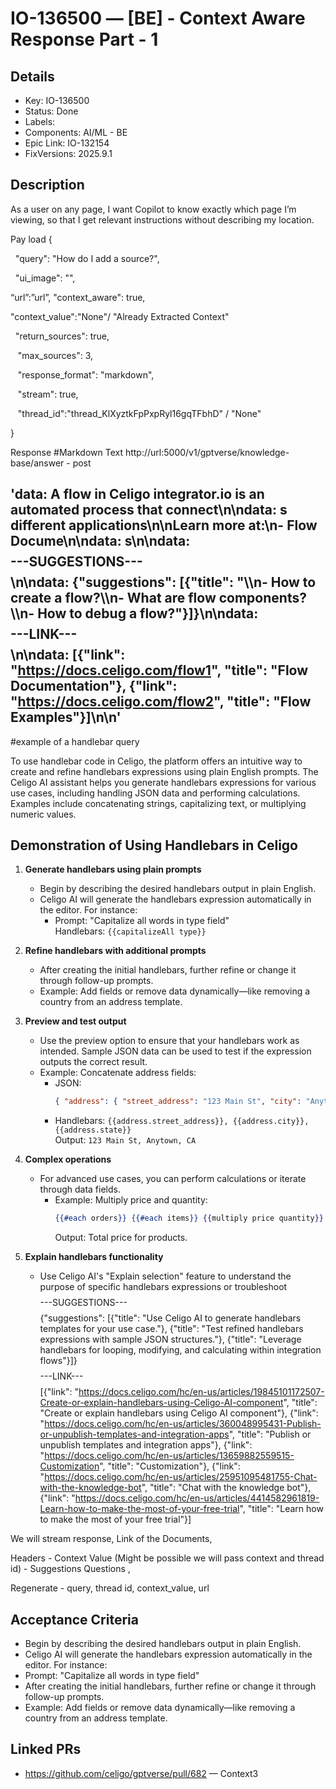 # IO-136500 — [BE] - Context Aware Response Part - 1

## Details
- Key: IO-136500
- Status: Done
- Labels: 
- Components: AI/ML - BE
- Epic Link: IO-132154
- FixVersions: 2025.9.1

## Description
As a user on any page, I want Copilot to know exactly which page I’m viewing, so that I get relevant instructions without describing my location.

Pay load
{

  "query": "How do I add a source?",

  "ui_image": "<base64-encoded-image>",

   “url”:”url”,
   "context_aware": true,

   "context_value":"None"/ "Already Extracted Context"

  "return_sources": true,

   "max_sources": 3,

   "response_format": "markdown",

   "stream": true,

   "thread_id":"thread_KlXyztkFpPxpRyl16gqTFbhD" / "None"

}

Response
#Markdown Text
http://url:5000/v1/gptverse/knowledge-base/answer - post

'data: A flow in Celigo integrator.io is an automated process that connect\n\ndata: s different applications\\n\\nLearn more at:\\n- Flow Docume\n\ndata: s\n\ndata: $$$$---SUGGESTIONS---$$$$\n\ndata: {"suggestions": [{"title": "\\\\n- How to create a flow?\\\\n- What are flow components?\\\\n- How to debug a flow?"}]}\n\ndata: $$$$---LINK---$$$$\n\ndata: [{"link": "https://docs.celigo.com/flow1", "title": "Flow Documentation"}, {"link": "https://docs.celigo.com/flow2", "title": "Flow Examples"}]\n\n'
-----------

#example of a handlebar query 

To use handlebar code in Celigo, the platform offers an intuitive way to create and refine handlebars expressions using plain English prompts. The Celigo AI assistant helps you generate handlebars expressions for various use cases, including handling JSON data and performing calculations. Examples include concatenating strings, capitalizing text, or multiplying numeric values.

## Demonstration of Using Handlebars in Celigo

1. **Generate handlebars using plain prompts**  
   - Begin by describing the desired handlebars output in plain English.  
   - Celigo AI will generate the handlebars expression automatically in the editor. For instance:  
     - Prompt: "Capitalize all words in type field"  
       Handlebars: `{{capitalizeAll type}}`

2. **Refine handlebars with additional prompts**  
   - After creating the initial handlebars, further refine or change it through follow-up prompts.  
   - Example: Add fields or remove data dynamically—like removing a country from an address template.

3. **Preview and test output**  
   - Use the preview option to ensure that your handlebars work as intended. Sample JSON data can be used to test if the expression outputs the correct result.  
   - Example: Concatenate address fields:
     - JSON:  
       ```json
       { "address": { "street_address": "123 Main St", "city": "Anytown", "state": "CA" }}
       ```
     - Handlebars: `{{address.street_address}}, {{address.city}}, {{address.state}}`  
       Output: `123 Main St, Anytown, CA`

4. **Complex operations**  
   - For advanced use cases, you can perform calculations or iterate through data fields.  
     - Example: Multiply price and quantity:
       ```handlebars
       {{#each orders}} {{#each items}} {{multiply price quantity}} {{/each}} {{/each}}
       ```
       Output: Total price for products.

5. **Explain handlebars functionality**  
   - Use Celigo AI's "Explain selection" feature to understand the purpose of specific handlebars expressions or troubleshoot$$$$---SUGGESTIONS---$$$${"suggestions": [{"title": "Use Celigo AI to generate handlebars templates for your use case."}, {"title": "Test refined handlebars expressions with sample JSON structures."}, {"title": "Leverage handlebars for looping, modifying, and calculating within integration flows"}]}$$$$---LINK---$$$$[{"link": "https://docs.celigo.com/hc/en-us/articles/19845101172507-Create-or-explain-handlebars-using-Celigo-AI-component", "title": "Create or explain handlebars using Celigo AI component"}, {"link": "https://docs.celigo.com/hc/en-us/articles/360048995431-Publish-or-unpublish-templates-and-integration-apps", "title": "Publish or unpublish templates and integration apps"}, {"link": "https://docs.celigo.com/hc/en-us/articles/13659882559515-Customization", "title": "Customization"}, {"link": "https://docs.celigo.com/hc/en-us/articles/25951095481755-Chat-with-the-knowledge-bot", "title": "Chat with the knowledge bot"}, {"link": "https://docs.celigo.com/hc/en-us/articles/4414582961819-Learn-how-to-make-the-most-of-your-free-trial", "title": "Learn how to make the most of your free trial"}]

We will stream response, Link of the Documents, 

Headers - Context Value (Might be possible we will pass context and thread id) - Suggestions Questions , 

Regenerate - query, thread id, context_value, url

## Acceptance Criteria
- Begin by describing the desired handlebars output in plain English.
- Celigo AI will generate the handlebars expression automatically in the editor. For instance:
- Prompt: "Capitalize all words in type field"
- After creating the initial handlebars, further refine or change it through follow-up prompts.
- Example: Add fields or remove data dynamically—like removing a country from an address template.

## Linked PRs
- https://github.com/celigo/gptverse/pull/682 — Context3